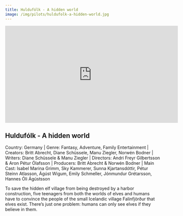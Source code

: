 ```yaml
---
title: Huldufólk - A hidden world
image: /img/pilots/huldufolk-a-hidden-world.jpg
---
```

<iframe width="560" height="315" src="https://www.youtube.com/embed/uiSku8gyWLs?si=vCHokWLJgrF9noIa" frameborder="0" allow="accelerometer; autoplay; encrypted-media; gyroscope; picture-in-picture" allowfullscreen></iframe>

## Huldufólk - A hidden world
Country: Germany | Genre: Fantasy, Adventure, Family Entertainment | Creators: Britt Abrecht, Diane Schüssele, Manu Ziegler, Norwén Bodner | Writers: Diane Schüssele & Manu Ziegler | Directors: Andri Freyr Gilbertsson & Aron Pétur Ólafsson | Producers: Britt Abrecht & Norwén Bodner | Main Cast: Isabel Marina Grimm, Sky Kammerer, Sunna Kjartansdóttir, Pétur Steinn Atlasson, Ágúst Wigum, Emily Schmeller, Jónmundur Grétarsson, Hannes Óli Ágústsson

To save the hidden elf village from being destroyed by a harbor construction, five teenagers from both the worlds of elves and humans have to convince the people of the small Icelandic village Falinfjörður that elves exist. There’s just one problem: humans can only see elves if they believe in them.